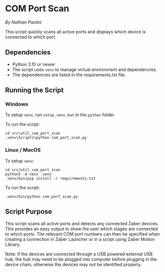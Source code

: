 # COM Port Scan

*By Nathan Paolini*

This script quickly scans all active ports and displays which device is connected to which port.

## Dependencies

- Python 3.10 or newer
- The script uses `venv` to manage virtual environment and dependencies.
- The dependencies are listed in the requirements.txt file.

## Running the Script

### Windows

To setup `venv`, run `setup_venv.bat` in the `python` folder.

To run the script:

    cd src\util_com_port_scan
    .venv\Scripts\python com_port_scan.py

### Linux / MacOS

To setup `venv`:

    cd src/util_com_port_scan
    python3 -m venv .venv
    .venv/bin/pip install -r requirements.txt

To run the script:

    .venv/bin/python com_port_scan.py

## Script Purpose

This script scans all active ports and detects any connected Zaber devices.
This provides an easy output to show the user which stages are connected to which ports.
The relevant COM port numbers can then be specified when creating a connection in Zaber Launcher or in a script using Zaber Motion Library.

Note: if the devices are connected through a USB powered external USB hub, the hub may need to be plugged into computer
before plugging in the device chain; otherwise the devices may not be identified properly.
